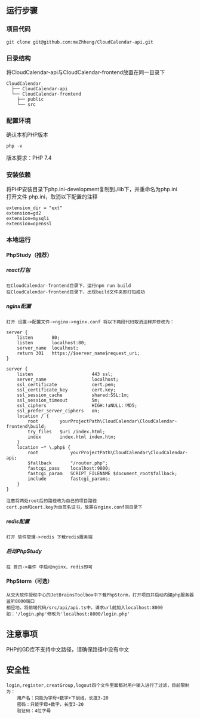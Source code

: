 ## 运行步骤
### 项目代码
```
git clone git@github.com:meZhheng/CloudCalendar-api.git
```
### 目录结构
将CloudCalendar-api与CloudCalendar-frontend放置在同一目录下

    CloudCalendar
      ├── CloudCalendar-api
      └── CloudCalendar-frontend
        ├── public
        └── src

### 配置环境
确认本机PHP版本
```
php -v
```
版本要求：PHP 7.4
### 安装依赖
将PHP安装目录下php.ini-development复制到./lib下，并重命名为php.ini \
打开文件 php.ini，取消以下配置的注释

    extension_dir = "ext"
    extension=gd2
    extension=mysqli
    extension=openssl

### 本地运行
#### PhpStudy（推荐）
##### react打包
    在CloudCalendar-frontend目录下，运行npm run build
    在CloudCalendar-frontend目录下，出现build文件夹即打包成功
##### nginx配置
    打开 设置->配置文件->nginx->nginx.conf 将以下两段代码取消注释并修改为：
```
server {
    listen       80;
    listen       localhost:80;
    server_name  localhost;
    return 301   https://$server_name$request_uri;
}

server {
    listen                      443 ssl;
    server_name                 localhost;
    ssl_certificate             cert.pem;
    ssl_certificate_key         cert.key;
    ssl_session_cache           shared:SSL:1m;
    ssl_session_timeout         5m;
    ssl_ciphers                 HIGH:!aNULL:!MD5;
    ssl_prefer_server_ciphers   on;
    location / {
        root        yourProjectPath\CloudCalendar\CloudCalendar-frontend\build;
        try_files   $uri /index.html;
        index       index.html index.htm;
    }
    location ~* \.php$ {
        root            yourProjectPath\CloudCalendar\CloudCalendar-api;
        $fallback       "/router.php";
        fastcgi_pass    localhost:9000;
        fastcgi_param   SCRIPT_FILENAME $document_root$fallback;
        include         fastcgi_params;
    }
}
```
    注意将两处root后的路径改为自己的项目路径 
    cert.pem和cert.key为自签名证书，放置在nginx.conf同目录下
##### redis配置
    打开 软件管理->redis 下载redis服务端
##### 启动PhpStudy
    在 首页->套件 中启动nginx、redis即可

#### PhpStorm（可选）
    从交大软件授权中心的JetBrainsToolbox中下载PhpStorm，打开项目并启动内建php服务器监听8000端口
    相应地，将前端代码/src/api/api.ts中，请求url前加入localhost:8000
    如：'/login.php'修改为'localhost:8000/login.php'

## 注意事项
PHP的GD库不支持中文路径，请确保路径中没有中文

## 安全性
    login,register,creatGroup,logout四个文件里面都对用户输入进行了过滤，目前限制为：
        用户名：只能为字母+数字+下划线，长度3-20
        密码：只能字母+数字，长度3-20
        验证码：4位字母